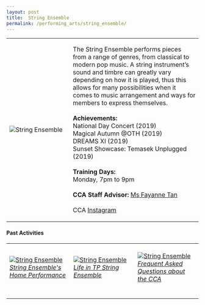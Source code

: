 ```yaml
---
layout: post
title:  String Ensemble
permalink: /performing_arts/string_ensemble/
---
```


<div>
<table>
    <tr>
        <td style="width:33%"><image src="{{site.baseurl}}/images/CCA_string_ensemble.jpg" style="display:block;margin-left:auto;margin-right:auto;" alt="String Ensemble"></image></td>
        <td>
            <p>
                The String Ensemble performs pieces from a range of genres, from classical to modern pop music. A string instrument’s sound and timbre can greatly vary depending on how it is played, thus this allows for many possibilities when it comes to music arrangement and ways for members to express themselves.<br>
                <br>
                <b>Achievements:</b><br>
                National Day Concert (2019)<br>
                Magical Autumn @OTH (2019)<br>
                DREAMS XI (2019)<br>
                Sunset Showcase: Temasek Unplugged (2019)<br>
                <br>
                <b>Training Days:</b><br>
                Monday, 7pm to 9pm<br>
                <br>
                <b>CCA Staff Advisor:</b> <a href="mailto:sokpeng@tp.edu.sg">Ms Fayanne Tan</a><br>
                <br>
                CCA <a href="https://www.instagram.com/tpstringensemble">Instagram</a>
            </p>
        </td>
    </tr>
</table>
</div>

#### Past Activities

<table>
    <tr>
        <td style="width:33%"><br>
            <a href="https://www.instagram.com/p/CEJDYN_HBKg/">
                <image src="{{site.baseurl}}/images/CCA-String_IG1.png" style="display:block;margin-left:auto;margin-right:auto;" alt="String Ensemble">
                <h6 style="margin-top:0%">String Ensemble's Home Performance</h6>
                </image>
            </a>
        </td>
        <td style="width:33%"><br>
            <a href="https://www.instagram.com/p/CAPpgVyAEJG/">
                <image src="{{site.baseurl}}/images/CCA-String_IG2.png" style="display:block;margin-left:auto;margin-right:auto;" alt="String Ensemble">
                <h6 style="margin-top:0%">Life in TP String Ensemble</h6>
                </image>
            </a>
        </td>
        <td style="width:33%"><br>
            <a href="https://www.instagram.com/p/CAHZ0EpHsSy/">
                <image src="{{site.baseurl}}/images/CCA-String_IG3.png" style="display:block;margin-left:auto;margin-right:auto;" alt="String Ensemble">
                <h6 style="margin-top:0%">Frequent Asked Questions about the CCA</h6>    
                </image>
            </a>
        </td>
    </tr>
</table>


